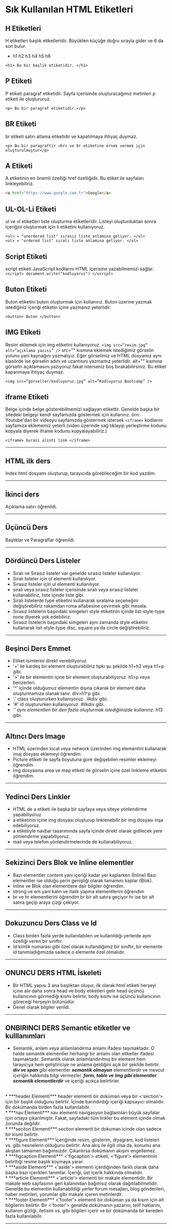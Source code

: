 # Sık Kullanılan HTML Etiketleri

## H Etiketleri

H etiketleri başlık etiketleridir. Büyükten küçüğe doğru sırayla gider ve 6 da son bulur. 
*  h1 h2 h3 h4 h5 h6

```<h1> Bu bir başlık etiketidir. </h1>```

## P Etiketi

P etiketi paragraf etiketidir. Sayfa içerisinde oluşturacağımız metinleri p etiketi ile oluştururuz.

`<p> Bu bir paragraf etiketidir.</p>`


## BR Etiketi

br etiketi satırı atlama etiketidir ve kapatılmaya ihtiyaç duymaz.

```<p> Bu bir paragraftir <br> ve br etiketine örnek vermek için oluşturulmuştur</p>```
## A Etiketi

A etiketinin en önemli özelliği href özelliğidir. Bu etiket ile sayfaları linkleyebiliriz.

``` html
<a href="https://www.google.com.tr">Google</a>
```

## UL-OL-Li Etiketi

ul ve ol etiketleri liste oluşturma etiketleridir. Listeyi oluşturduktan sonra içeriğini oluşturmak için li etiketini kullanıyoruz.
```
<ul> = "unordered list" sırasız liste anlamına geliyor. </ul>
<ol> = "ordered list" sıralı liste anlamına geliyor. </ol> 
```

## Script Etiketi
script etiketi JavaScript kodlarını HTML içerisine yazabilmemizi sağlar.
```<script> document.write("kodluyoruz") </script>```

## Buton Etiketi
Buton etiketini buton oluşturmak için kullanırız. Buton üzerine yazmak istediğiniz içeriği etiketin içine yazmanız yeterlidir.

```<button> Buton </button>```

## IMG Etiketi
Resim eklemek için img etiketini kullanıyoruz. ```<img src=”resim.jpg” alt=”açıklama yazısı” />``` src="" kısmına eklemek istediğimiz görselin yolunu yani kaynağını yazmalıyız. Eğer görselimiz ve HTML dosyamız aynı klasörde ise görselin adını ve uzantısını yazmamız yeterlidir. alt="" kısmına görselin açıklamasını yazıyoruz fakat isterseniz boş bırakabilirsiniz. Bu etiket kapanmaya ihtiyaç duymaz.

```<img src=”görseller/kodluyoruz.jpg” alt=”Kodluyoruz Bootcamp” />```

## iframe Etiketi
Belge içinde belge gösterebilmemizi sağlayan etikettir. Genelde başka bir sitedeki belgeyi kendi sayfamızda göstermek için kullanırız. örn: Youtube'dan bir videoyu sayfamızda göstermek istersek ```<iframe>``` kodlarını sayfamıza eklememiz yeterli.(video üzerinde sağ tıklayıp yerleştirme kodunu kopyala diyerek iframe kodunu kopyalayabiliriz.)

```<iframe> burasi alinti link </iframe>```

---

## HTML ilk ders
Index.html dosyamı oluşturup, tarayıcıda görebileceğim bir kod yazdım.

---

## İkinci ders
Açıklama satırı öğrenildi.

---

## Üçüncü Ders
Başlıklar ve Paragraflar öğrenildi.

---

## Dördüncü Ders Listeler
* Sıralı ve Sırasız listeler var genelde sırasız listeler kullanılıyor.
* Sıralı listeler için ol elementi kullanılıyor.
* Sırasız listeler için ul elementi kullanılıyor.
* sıralı veya sırasız listeler içerisinde sıralı veya sırasız listeler kullanabiliriz, liste içinde liste gibi.
* Sıralı listelerde type etiketini kullanarak sıralama seçeneğini değiştirebiliriz rakamdan roma alfabesine çevirmek gibi mesela.
* Sırasız listelerin başındaki simgeleri style etiketinin içinde list-style-type none diyerek yok edebiliriz.
* Sırasız listelerin başındaki simgeleri aynı zamanda style etiketini kullanarak list-style-type disc, square ya da circle değiştirebiliriz.

---

## Beşinci Ders Emmet
* Etiket isimlerini direkt verebiliyoruz
* '+' ile kardeş bir element oluşturabiliriz tıpkı şu şekilde h1+h2 veya h1+p gibi.
* '>' ile bir elementin içine bir element oluşturabiliyoruz.  h1>p veya benzerleri.
* '^' içinde olduğumuz elementin dışına çıkarak bir element daha oluşturmamıza olanak tanır. div>h1^p gibi.
* '.' class oluştururken kullanıyoruz. .ilkdiv gibi.
* '#' id oluştururken kullanıyoruz. #ilkdiv gibi.
* '*' aynı elementten bir den fazla oluşturmak istediğimizde kullanırız. h1*3 gibi.

---

## Altıncı Ders Image
* HTML üzerinden local veya network üzerinden img elementini kullanarak imaj dosyası eklemeyi öğrendim.
* Picture etiketi ile sayfa boyutuna gore değişebilen resimler eklemeyi öğrendim.
* img dosyasına area ve map etiketi ile görselin içine özel linkleme etiketini öğrendim.

---

## Yedinci Ders Linkler
* HTML de a etiketi ile başka bir sayfaya veya siteye yönlendirme yapabiliyoruz
* a etiketinin içine img dosyası oluşturup linklenebilir bir img dosyası inşa edebiliyoruz.
* a etiketiyle navbar tasarımında sayfa içinde direkt olarak gidilecek yere yönlendirme yapabiliyoruz.
* mail veya telefon yönlendirmelerinde de kullanabiliyoruz.

---

## Sekizinci Ders Blok ve Inline elementler
* Bazı elementler content yani içeriği kadar yer kaplarken (İnline) Bazı elementler ise olduğu yerin genişliği olarak tamamını kaplar (Blok).
* İnline ve Blok olan elementlere dair bilgiler öğrendim.
* strong ve em yani kalın ve italik yapma elementlerini öğrendim
* br ve hr elementlerini öğrendim br bir alt satıra geçiyor hr ise bir alt satıra geçip araya çizgi çekiyor.

---

## Dokuzuncu Ders Class ve Id
* Class birden fazla yerde kullanılabilen ve kullanıldığı yerlerde aynı özelliği veren bir sınıftır.
* Id kimlik numarası gibi özel olarak kullandığımız bir sınıftır, bir elemente id tanımladığımızda sadece o elemente özel olmalıdır.

---

## ONUNCU DERS HTML İskeleti
* Bir HTML yapısı 3 ana başlıktan oluşur, ilk olarak html etiketi herşeyi içine alır daha sonra head ve body etiketleri gelir head üçüncü kullanıcının görmediği kısmı belirtir, body kısmı ise üçüncü kullanıcının göreceği herşeyin bütünüdür.
* Genel olarak bilgiler verildi.

---

## ONBIRINCI DERS Semantic etiketler ve kulllanımları
* Semantik, anlam veya anlamlandırma anlamı ifadesi taşımaktadır. O halde semantik elementler herhangi bir anlamı olan etiketler ifadesi taşımaktadır. Semantik olarak anlamlandırılmış bir element hem tarayıcıya hem geliştiriciye ne anlama geldiğini açık bir şekilde belirtir. ***div ve span*** gibi elementler ***semantik olmayan*** elementlerdir ve mevcut içeriğin hakkında bilgi vermezler. ***form, table ve img gibi elementler semantik elementlerdir*** ve içeriği açıkça belirtirler.
<br>
* ***header Elementi***
header elementi bir doküman veya bir <'section'> için bir başlık olduğunu belirtir. İçinde barındırdığı içeriği kapsayıcı olmalıdır. Bir dokümanda birden fazla kullanılabilir.
<br>
* ***nav Elementi***
nav elementi navigasyon bağlantıları büyük sayfalar için ortaya çıkarılmıştır. Fakat, sayfadaki tüm linkler bu element içinde olmak zorunda değildir.
<br>
* ***seciton Elementi***
section elementi bir dokuman icinde olan sadece bir kismi belirtir.
<br>
* ***figure Elementi***
İçeriğinde resim, gösterim, diyagram, kod listeleri vs. gibi nesnelerin olduğunu belirtir. Ana akış ile ilgili olsa da, konumu ana akıştan tamamen bağımsızdır. Çıkarılırsa dokümanın akışını engellemez.
<br>
* ***figcaption Elementi***
<'figcaption'> etiketi, <'figure'> elementinin belirttiği resme başlık koymaya yarar.
<br>
* ***aside Elementi***
<'aside'> elementi içerdiğinden farklı olarak daha başka bazı içerikleri tanımlar. İçeriği, üst içerik hakkında olmalıdır.
<br>
* ***article Elementi***
<'article'> elementi bir makale elementidir. Bir makale web sayfasının geri kalanından bağımsız olarak dağıtılabilmelidir.
Genelde bu elementin kullanabildiği yerler forum mesajları, blog gönderileri, haber metinleri, yorumlar gibi makale içeren metinlerdir.
<br>
* ***footer Elementi***
<'footer'> elementi bir doküman ya da kısım için alt bilgilerini belirtir. Bir <'footer'> genelde dokümanın yazarını, telif haklarını, kullanım gizliği, iletisim vs. gibi bilgileri içerir ve bir dokümanda bir kereden fazla kullanılabilir.

---